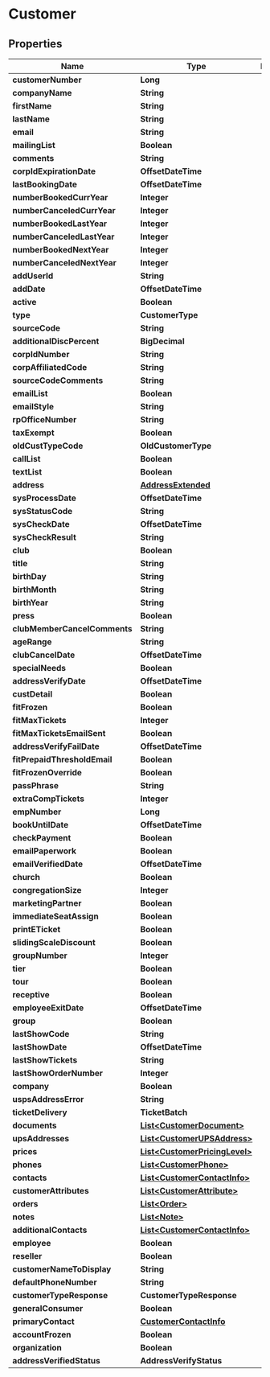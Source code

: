 

# Customer


## Properties

| Name | Type | Description | Notes |
|------------ | ------------- | ------------- | -------------|
|**customerNumber** | **Long** |  |  [optional] |
|**companyName** | **String** |  |  [optional] |
|**firstName** | **String** |  |  [optional] |
|**lastName** | **String** |  |  [optional] |
|**email** | **String** |  |  [optional] |
|**mailingList** | **Boolean** |  |  [optional] |
|**comments** | **String** |  |  [optional] |
|**corpIdExpirationDate** | **OffsetDateTime** |  |  [optional] |
|**lastBookingDate** | **OffsetDateTime** |  |  [optional] |
|**numberBookedCurrYear** | **Integer** |  |  [optional] |
|**numberCanceledCurrYear** | **Integer** |  |  [optional] |
|**numberBookedLastYear** | **Integer** |  |  [optional] |
|**numberCanceledLastYear** | **Integer** |  |  [optional] |
|**numberBookedNextYear** | **Integer** |  |  [optional] |
|**numberCanceledNextYear** | **Integer** |  |  [optional] |
|**addUserId** | **String** |  |  [optional] |
|**addDate** | **OffsetDateTime** |  |  [optional] |
|**active** | **Boolean** |  |  [optional] |
|**type** | **CustomerType** |  |  |
|**sourceCode** | **String** |  |  [optional] |
|**additionalDiscPercent** | **BigDecimal** |  |  [optional] |
|**corpIdNumber** | **String** |  |  [optional] |
|**corpAffiliatedCode** | **String** |  |  [optional] |
|**sourceCodeComments** | **String** |  |  [optional] |
|**emailList** | **Boolean** |  |  [optional] |
|**emailStyle** | **String** |  |  [optional] |
|**rpOfficeNumber** | **String** |  |  [optional] |
|**taxExempt** | **Boolean** |  |  [optional] |
|**oldCustTypeCode** | **OldCustomerType** |  |  [optional] |
|**callList** | **Boolean** |  |  [optional] |
|**textList** | **Boolean** |  |  [optional] |
|**address** | [**AddressExtended**](AddressExtended.md) |  |  |
|**sysProcessDate** | **OffsetDateTime** |  |  [optional] |
|**sysStatusCode** | **String** |  |  [optional] |
|**sysCheckDate** | **OffsetDateTime** |  |  [optional] |
|**sysCheckResult** | **String** |  |  [optional] |
|**club** | **Boolean** |  |  [optional] |
|**title** | **String** |  |  [optional] |
|**birthDay** | **String** |  |  [optional] |
|**birthMonth** | **String** |  |  [optional] |
|**birthYear** | **String** |  |  [optional] |
|**press** | **Boolean** |  |  [optional] |
|**clubMemberCancelComments** | **String** |  |  [optional] |
|**ageRange** | **String** |  |  [optional] |
|**clubCancelDate** | **OffsetDateTime** |  |  [optional] |
|**specialNeeds** | **Boolean** |  |  [optional] |
|**addressVerifyDate** | **OffsetDateTime** |  |  [optional] |
|**custDetail** | **Boolean** |  |  [optional] |
|**fitFrozen** | **Boolean** |  |  [optional] |
|**fitMaxTickets** | **Integer** |  |  [optional] |
|**fitMaxTicketsEmailSent** | **Boolean** |  |  [optional] |
|**addressVerifyFailDate** | **OffsetDateTime** |  |  [optional] |
|**fitPrepaidThresholdEmail** | **Boolean** |  |  [optional] |
|**fitFrozenOverride** | **Boolean** |  |  [optional] |
|**passPhrase** | **String** |  |  [optional] |
|**extraCompTickets** | **Integer** |  |  [optional] |
|**empNumber** | **Long** |  |  [optional] |
|**bookUntilDate** | **OffsetDateTime** |  |  [optional] |
|**checkPayment** | **Boolean** |  |  [optional] |
|**emailPaperwork** | **Boolean** |  |  [optional] |
|**emailVerifiedDate** | **OffsetDateTime** |  |  [optional] |
|**church** | **Boolean** |  |  [optional] |
|**congregationSize** | **Integer** |  |  [optional] |
|**marketingPartner** | **Boolean** |  |  [optional] |
|**immediateSeatAssign** | **Boolean** |  |  [optional] |
|**printETicket** | **Boolean** |  |  [optional] |
|**slidingScaleDiscount** | **Boolean** |  |  [optional] |
|**groupNumber** | **Integer** |  |  [optional] |
|**tier** | **Boolean** |  |  [optional] |
|**tour** | **Boolean** |  |  [optional] |
|**receptive** | **Boolean** |  |  [optional] |
|**employeeExitDate** | **OffsetDateTime** |  |  [optional] |
|**group** | **Boolean** |  |  [optional] |
|**lastShowCode** | **String** |  |  [optional] |
|**lastShowDate** | **OffsetDateTime** |  |  [optional] |
|**lastShowTickets** | **String** |  |  [optional] |
|**lastShowOrderNumber** | **Integer** |  |  [optional] |
|**company** | **Boolean** |  |  [optional] |
|**uspsAddressError** | **String** |  |  [optional] |
|**ticketDelivery** | **TicketBatch** |  |  [optional] |
|**documents** | [**List&lt;CustomerDocument&gt;**](CustomerDocument.md) |  |  [optional] |
|**upsAddresses** | [**List&lt;CustomerUPSAddress&gt;**](CustomerUPSAddress.md) |  |  [optional] |
|**prices** | [**List&lt;CustomerPricingLevel&gt;**](CustomerPricingLevel.md) |  |  [optional] |
|**phones** | [**List&lt;CustomerPhone&gt;**](CustomerPhone.md) |  |  [optional] |
|**contacts** | [**List&lt;CustomerContactInfo&gt;**](CustomerContactInfo.md) |  |  [optional] |
|**customerAttributes** | [**List&lt;CustomerAttribute&gt;**](CustomerAttribute.md) |  |  [optional] |
|**orders** | [**List&lt;Order&gt;**](Order.md) |  |  [optional] |
|**notes** | [**List&lt;Note&gt;**](Note.md) |  |  [optional] |
|**additionalContacts** | [**List&lt;CustomerContactInfo&gt;**](CustomerContactInfo.md) |  |  [optional] |
|**employee** | **Boolean** |  |  [optional] |
|**reseller** | **Boolean** |  |  [optional] |
|**customerNameToDisplay** | **String** |  |  [optional] |
|**defaultPhoneNumber** | **String** |  |  [optional] |
|**customerTypeResponse** | **CustomerTypeResponse** |  |  [optional] |
|**generalConsumer** | **Boolean** |  |  [optional] |
|**primaryContact** | [**CustomerContactInfo**](CustomerContactInfo.md) |  |  [optional] |
|**accountFrozen** | **Boolean** |  |  [optional] |
|**organization** | **Boolean** |  |  [optional] |
|**addressVerifiedStatus** | **AddressVerifyStatus** |  |  [optional] |



